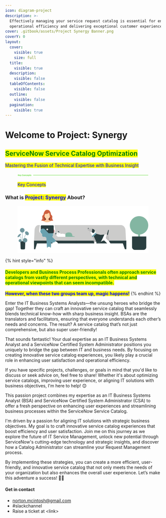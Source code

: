 ```yaml
---
icon: diagram-project
description: >-
  Effectively managing your service request catalog is essential for enhancing
  operational efficiency and delivering exceptional customer experiences.
cover: .gitbook/assets/Project Synergy Banner.png
coverY: 0
layout:
  cover:
    visible: true
    size: full
  title:
    visible: true
  description:
    visible: false
  tableOfContents:
    visible: false
  outline:
    visible: false
  pagination:
    visible: true
---
```


# Welcome to Project: Synergy

## <mark style="color:green;">ServiceNow Service Catalog Optimization</mark>

<mark style="color:blue;">Mastering the Fusion of Technical Expertise with Business Insight</mark>

<figure><img src=".gitbook/assets/2024-08-21_23-09-34 (1).png" alt=""><figcaption><p><mark style="color:blue;">Key Concepts</mark></p></figcaption></figure>

### What is <mark style="color:blue;">Project: Synergy</mark> About? <a href="#home-about" id="home-about"></a>

<figure><img src=".gitbook/assets/sn-banner red hair couch dog.png" alt=""><figcaption></figcaption></figure>

{% hint style="info" %}
#### <mark style="color:green;">Developers and Business Process Professionals often approach service catalogs from vastly different perspectives, with technical and operational viewpoints that can seem incompatible.</mark>

<mark style="color:blue;">**However, when these two groups team up, magic happens!**</mark>&#x20;
{% endhint %}

Enter the IT Business Systems Analysts—the unsung heroes who bridge the gap! Together they can craft an innovative service catalog that seamlessly blends technical know-how with sharp business insight. BSAs are the translators and facilitators, ensuring that everyone understands each other’s needs and concerns. The result? A service catalog that’s not just comprehensive, but also super user-friendly!

That sounds fantastic! Your dual expertise as an IT Business Systems Analyst and a ServiceNow Certified System Administrator positions you uniquely to bridge the gap between IT and business needs. By focusing on creating innovative service catalog experiences, you likely play a crucial role in enhancing user satisfaction and operational efficiency.

If you have specific projects, challenges, or goals in mind that you'd like to discuss or seek advice on, feel free to share! Whether it's about optimizing service catalogs, improving user experience, or aligning IT solutions with business objectives, I'm here to help! 😊







This passion project combines my expertise as an IT Business Systems Analyst (BSA) and ServiceNow Certified System Administrator (CSA) to offer a fresh perspective on enhancing user experiences and streamlining business processes within the ServiceNow Service Catalog.

I'm driven by a passion for aligning IT solutions with strategic business objectives. My goal is to craft innovative service catalog experiences that boost efficiency and user satisfaction. Join me on this journey as we explore the future of IT Service Management, unlock new potential through ServiceNow's cutting-edge technology and strategic insights, and discover how a Catalog Administrator can streamline your Request Management process.

By implementing these strategies, you can create a more efficient, user-friendly, and innovative service catalog that not only meets the needs of your organization but also enhances the overall user experience. Let’s make this adventure a success! 🌟💪

#### Get in contact <a href="#home-getincontact" id="home-getincontact"></a>

* [norton.mcintosh@gmail.com](mailto:Team@email.com)
* \#slackchannel
* Raise a ticket at \<link>

